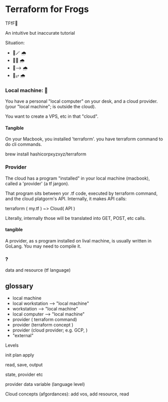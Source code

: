 # Terraform for Frogs
TFfF🐸

An intuitive but inaccurate tutorial

Situation:
* 🐸🪄 🌧️
* 🐸🙏 🌧️
* 🐸⟶ 🌧️
* 🐸⥂ 🌧️

### Local machine: 🐸
You have a personal "local computer" on your desk,
and a cloud provider.
(your "local machine"; is outside the cloud).

You want to create a VPS,  etc in that "cloud".

#### Tangible
On your Macbook, you installed 'terraform'. you have terraform command to do cli commands.

brew install hashicorpxyzxyz/terraform

### Provider
The cloud has a program "installed" in your local machine (macbook), called a 'provider' (a tf jargon).

That program sits between yor .tf code, executed by terraform command, and the cloud platgorm's API.
Internally, it makes API calls:

terraform ( my.tf ) ~> Cloud( API )

Literally, internally those will be translated into GET, POST, etc calls.

#### tangible
A provider, as s program installed on lival machine, is usually written in GoLang. You may need to compile it.

### ?
data and resource (tf language)


## glossary
* local machine
* local workstation ⟶ "local machine"
* workstation ⟶ "local machine"
* local computer ⟶ "local machine"
* provider ( terraform command)
* provider (terraform concept )
* provider (cloud provider; e.g. GCP, )
* "external"

Levels

init plan apply

read, save, output

state, provider etc

provider data variable (language level)

Cloud concepts (afgordances): add vos, add resource, read


